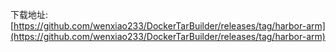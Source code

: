 下载地址:[https://github.com/wenxiao233/DockerTarBuilder/releases/tag/harbor-arm](https://github.com/wenxiao233/DockerTarBuilder/releases/tag/harbor-arm)
